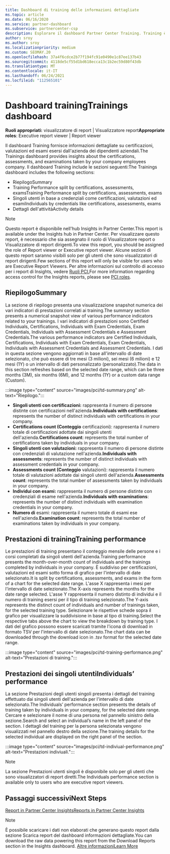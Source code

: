 ```yaml
---
title: Dashboard di training delle informazioni dettagliate
ms.topic: article
ms.date: 06/16/2020
ms.service: partner-dashboard
ms.subservice: partnercenter-csp
description: Esplorare il dashboard Partner Center Training. Training è uno dei report disponibili nell'area Partner Center Insights (PCI).
author: sroy
ms.author: sroy
ms.localizationpriority: medium
ms.custom: SEOMAY.20
ms.openlocfilehash: 37a4f6cdce2b77f194fc91e0490e1c87ee137b43
ms.sourcegitcommit: 4118de5cf55d1bd618ecca13c1b2ec59d80f43db
ms.translationtype: MT
ms.contentlocale: it-IT
ms.lasthandoff: 06/24/2021
ms.locfileid: "112565101"
---
```

# <a name="trainings-dashboard"></a><span data-ttu-id="1877c-104">Dashboard training</span><span class="sxs-lookup"><span data-stu-id="1877c-104">Trainings dashboard</span></span>

<span data-ttu-id="1877c-105">**Ruoli appropriati:** visualizzatore di report | Visualizzatore report</span><span class="sxs-lookup"><span data-stu-id="1877c-105">**Appropriate roles**: Executive report viewer | Report viewer</span></span>

<span data-ttu-id="1877c-106">Il dashboard Training fornisce informazioni dettagliate su certificazioni, valutazioni ed esami esersi dall'azienda dei dipendenti aziendali.</span><span class="sxs-lookup"><span data-stu-id="1877c-106">The Trainings dashboard provides insights about the certifications, assessments, and examinations taken by your company employees company.</span></span> <span data-ttu-id="1877c-107">Il dashboard Training include le sezioni seguenti:</span><span class="sxs-lookup"><span data-stu-id="1877c-107">The Trainings dashboard includes the following sections:</span></span>

- <span data-ttu-id="1877c-108">Riepilogo</span><span class="sxs-lookup"><span data-stu-id="1877c-108">Summary</span></span>
- <span data-ttu-id="1877c-109">Training Performance split by certifications, assessments, exams</span><span class="sxs-lookup"><span data-stu-id="1877c-109">Training Performance split by certifications, assessments, exams</span></span>
- <span data-ttu-id="1877c-110">Singoli utenti in base a credenziali come certificazioni, valutazioni ed esami</span><span class="sxs-lookup"><span data-stu-id="1877c-110">Individuals by credentials like certifications, assessments, exams</span></span>
- <span data-ttu-id="1877c-111">Dettagli dell'attività</span><span class="sxs-lookup"><span data-stu-id="1877c-111">Activity details</span></span>

>[!NOTE] 
><span data-ttu-id="1877c-112">Questo report è disponibile nell'hub Insights in Partner Center.</span><span class="sxs-lookup"><span data-stu-id="1877c-112">This report is available under the Insights hub in Partner Center.</span></span> <span data-ttu-id="1877c-113">Per visualizzare questo report, è necessario che sia assegnato il ruolo di Visualizzatore report o Visualizzatore di report dirigenti.</span><span class="sxs-lookup"><span data-stu-id="1877c-113">To view this report, you should be assigned the role of Report viewer or Executive report viewer.</span></span> <span data-ttu-id="1877c-114">Alcune sezioni di questo report saranno visibili solo per gli utenti che sono visualizzatori di report dirigenti.</span><span class="sxs-lookup"><span data-stu-id="1877c-114">Few sections of this report will only be visible for users who are Executive Report Viewers.</span></span> <span data-ttu-id="1877c-115">Per altre informazioni sul controllo di accesso per i report di Insights, vedere [Ruoli PCI.](pci-roles.md)</span><span class="sxs-lookup"><span data-stu-id="1877c-115">For more information regarding access control for the Insights reports, please see [PCI roles](pci-roles.md).</span></span>

## <a name="summary"></a><span data-ttu-id="1877c-116">Riepilogo</span><span class="sxs-lookup"><span data-stu-id="1877c-116">Summary</span></span>

<span data-ttu-id="1877c-117">La sezione di riepilogo presenta una visualizzazione snapshot numerica dei vari indicatori di prestazioni correlati ai training.</span><span class="sxs-lookup"><span data-stu-id="1877c-117">The summary section presents a numerical snapshot view of various performance indicators related to your trainings.</span></span> <span data-ttu-id="1877c-118">I vari indicatori di prestazioni sono Certified Individuals, Certifications, Individuals with Exam Credentials, Exam Credentials, Individuals with Assessment Credentials e Assessment Credentials.</span><span class="sxs-lookup"><span data-stu-id="1877c-118">The various performance indicators are Certified Individuals, Certifications, Individuals with Exam Credentials, Exam Credentials, Individuals with Assessment Credentials and Assessment Credentials.</span></span> <span data-ttu-id="1877c-119">I dati in questa sezione vengono aggiornati in base all'intervallo di date selezionato, che può essere di tre mesi (3 milioni), sei mesi (6 milioni) e 12 mesi (1Y) o un intervallo di dati personalizzato (personalizzato).</span><span class="sxs-lookup"><span data-stu-id="1877c-119">The data in this section refreshes based on the selected date range, which can be three months (3M), six months (6M), and 12 months (1Y) or a custom data range (Custom).</span></span> 

:::image type="content" source="images/pci/td-summary.png" alt-text="Riepilogo.":::

- <span data-ttu-id="1877c-121">**Singoli utenti con certificazioni:** rappresenta il numero di persone distinte con certificazioni nell'azienda.</span><span class="sxs-lookup"><span data-stu-id="1877c-121">**Individuals with certifications**: represents the number of distinct individuals with certifications in your company.</span></span>
- <span data-ttu-id="1877c-122">**Certifications count (Conteggio** certificazioni): rappresenta il numero totale di certificazioni adottate dai singoli utenti dell'azienda.</span><span class="sxs-lookup"><span data-stu-id="1877c-122">**Certifications count**: represents the total number of certifications taken by individuals in your company.</span></span>
- <span data-ttu-id="1877c-123">**Singoli utenti con valutazioni:** rappresenta il numero di persone distinte con credenziali di valutazione nell'azienda.</span><span class="sxs-lookup"><span data-stu-id="1877c-123">**Individuals with assessments**: represents the number of distinct individuals with assessment credentials in your company.</span></span> 
- <span data-ttu-id="1877c-124">**Assessments count (Conteggio** valutazioni): rappresenta il numero totale di valutazioni adottate dai singoli utenti dell'azienda.</span><span class="sxs-lookup"><span data-stu-id="1877c-124">**Assessments count**: represents the total number of assessments taken by individuals in your company.</span></span>
- <span data-ttu-id="1877c-125">**Individui con esami:** rappresenta il numero di persone distinte con credenziali di esame nell'azienda.</span><span class="sxs-lookup"><span data-stu-id="1877c-125">**Individuals with examinations**: represents the number of distinct individuals with examination credentials in your company.</span></span> 
- <span data-ttu-id="1877c-126">**Numero di** esami: rappresenta il numero totale di esami ese nell'azienda.</span><span class="sxs-lookup"><span data-stu-id="1877c-126">**Examination count**: represents the total number of examinations taken by individuals in your company.</span></span>

## <a name="training-performance"></a><span data-ttu-id="1877c-127">Prestazioni di training</span><span class="sxs-lookup"><span data-stu-id="1877c-127">Training performance</span></span>

<span data-ttu-id="1877c-128">Le prestazioni di training presentano il conteggio mensile delle persone e i corsi completati da singoli utenti dell'azienda.</span><span class="sxs-lookup"><span data-stu-id="1877c-128">Training performance presents the month-over-month count of individuals and the trainings completed by individuals in your company.</span></span> <span data-ttu-id="1877c-129">È suddiviso per certificazioni, valutazioni ed esami sotto forma di grafico per l'intervallo di date selezionato.</span><span class="sxs-lookup"><span data-stu-id="1877c-129">It is split by certifications, assessments, and exams in the form of a chart for the selected date range.</span></span> <span data-ttu-id="1877c-130">L'asse X rappresenta i mesi per l'intervallo di date selezionato.</span><span class="sxs-lookup"><span data-stu-id="1877c-130">The X-axis represents the months for the date range selected.</span></span> <span data-ttu-id="1877c-131">L'asse Y rappresenta il numero distinto di individui e il numero di training esersi per il tipo di training selezionato.</span><span class="sxs-lookup"><span data-stu-id="1877c-131">The Y-axis represents the distinct count of individuals and number of trainings taken, for the selected training type.</span></span> <span data-ttu-id="1877c-132">Selezionare le rispettive schede sopra il grafico per visualizzare la suddivisione in base al tipo di training.</span><span class="sxs-lookup"><span data-stu-id="1877c-132">Select the respective tabs above the chart to view the breakdown by training type.</span></span> <span data-ttu-id="1877c-133">I dati del grafico possono essere scaricati tramite l'icona di download in formato TSV per l'intervallo di date selezionato.</span><span class="sxs-lookup"><span data-stu-id="1877c-133">The chart data can be downloaded through the download icon in .tsv format for the selected date range.</span></span>

:::image type="content" source="images/pci/td-training-performance.png" alt-text="Prestazioni di training.":::

## <a name="individuals-performance"></a><span data-ttu-id="1877c-135">Prestazioni dei singoli utenti</span><span class="sxs-lookup"><span data-stu-id="1877c-135">Individuals’ performance</span></span>

<span data-ttu-id="1877c-136">La sezione Prestazioni degli utenti singoli presenta i dettagli del training effettuato dai singoli utenti dell'azienda per l'intervallo di date selezionato.</span><span class="sxs-lookup"><span data-stu-id="1877c-136">The Individuals’ performance section presents the details of training taken by individuals in your company, for the selected date range.</span></span> <span data-ttu-id="1877c-137">Cercare e selezionare il nome di una persona nel pannello sinistro della sezione.</span><span class="sxs-lookup"><span data-stu-id="1877c-137">Search and select an individual’s name in the left panel of the section.</span></span> <span data-ttu-id="1877c-138">I dettagli del training per la persona selezionata vengono visualizzati nel pannello destro della sezione.</span><span class="sxs-lookup"><span data-stu-id="1877c-138">The training details for the selected individual are displayed on the right panel of the section.</span></span>

:::image type="content" source="images/pci/td-indiviual-performance.png" alt-text="Prestazioni indiviuali.":::

>[!NOTE] 
> <span data-ttu-id="1877c-140">La sezione Prestazioni utenti singoli è disponibile solo per gli utenti che sono visualizzatori di report diretti.</span><span class="sxs-lookup"><span data-stu-id="1877c-140">The Individuals performance section is available only to users who are executive report viewers.</span></span> 

## <a name="next-steps"></a><span data-ttu-id="1877c-141">Passaggi successivi</span><span class="sxs-lookup"><span data-stu-id="1877c-141">Next Steps</span></span>

[<span data-ttu-id="1877c-142">Report in Partner Center Insights</span><span class="sxs-lookup"><span data-stu-id="1877c-142">Reports in Partner Center Insights</span></span>](partner-center-insights.md)

>[!NOTE] 
> <span data-ttu-id="1877c-143">È possibile scaricare i dati non elaborati che generano questo report dalla sezione Scarica report del dashboard informazioni dettagliate.</span><span class="sxs-lookup"><span data-stu-id="1877c-143">You can download the raw data powering this report from the Download Reports section in the Insights dashboard.</span></span> [<span data-ttu-id="1877c-144">Altre informazioni</span><span class="sxs-lookup"><span data-stu-id="1877c-144">Learn More</span></span>](pci-download-reports.md)